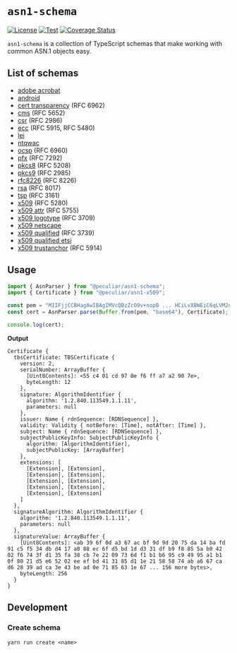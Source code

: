 # `asn1-schema`

[![License](https://img.shields.io/badge/license-MIT-green.svg?style=flat)](https://raw.githubusercontent.com/PeculiarVentures/asn1-schema/master/LICENSE.md)
[![Test](https://github.com/PeculiarVentures/asn1-schema/actions/workflows/test.yml/badge.svg)](https://github.com/PeculiarVentures/asn1-schema/actions/workflows/test.yml)
[![Coverage Status](https://coveralls.io/repos/github/PeculiarVentures/asn1-schema/badge.svg)](https://coveralls.io/github/PeculiarVentures/asn1-schema)

`asn1-schema` is a collection of TypeScript schemas that make working with common ASN.1 objects easy.

## List of schemas

- [adobe acrobat](packages/adobe-acrobat/README.md)
- [android](packages/android/README.md)
- [cert transparency](packages/cert-transparency/README.md) (RFC 6962)
- [cms](packages/cms/README.md) (RFC 5652)
- [csr](packages/csr/README.md) (RFC 2986)
- [ecc](packages/ecc/README.md) (RFC 5915, RFC 5480)
- [lei](packages/lei/README.md)
- [ntqwac](packages/ntqwac/README.md)
- [ocsp](packages/ocsp/README.md) (RFC 6960)
- [pfx](packages/pfx/README.md) (RFC 7292)
- [pkcs8](packages/pkcs8/README.md) (RFC 5208)
- [pkcs9](packages/pkcs9/README.md) (RFC 2985)
- [rfc8226](packages/rfc8226/README.md) (RFC 8226)
- [rsa](packages/rsa/README.md) (RFC 8017)
- [tsp](packages/tsp/README.md) (RFC 3161)
- [x509](packages/x509/README.md) (RFC 5280)
- [x509 attr](packages/x509-attr/README.md) (RFC 5755)
- [x509 logotype](packages/x509-logotype/README.md) (RFC 3709)
- [x509 netscape](packages/x509-netscape/README.md)
- [x509 qualified](packages/x509-qualified/README.md) (RFC 3739)
- [x509 qualified etsi](packages/x509-qualified-etsi/README.md)
- [x509 trustanchor](packages/x509-trustanchor/README.md) (RFC 5914)

## Usage

```ts
import { AsnParser } from "@peculiar/asn1-schema";
import { Certificate } from "@peculiar/asn1-x509";

const pem = "MIIFjjCCBHagAwIBAgIMVcQBzZcO9v+nopB ... HCiLvXBWEiC6qLVM2dKZ/Ab8Xv+/3Q==";
const cert = AsnParser.parse(Buffer.from(pem, "base64"), Certificate);

console.log(cert);
```

__Output__
```
Certificate {
  tbsCertificate: TBSCertificate {
    version: 2,
    serialNumber: ArrayBuffer {
      [Uint8Contents]: <55 c4 01 cd 97 0e f6 ff a7 a2 90 7e>,
      byteLength: 12
    },
    signature: AlgorithmIdentifier {
      algorithm: '1.2.840.113549.1.1.11',
      parameters: null
    },
    issuer: Name { rdnSequence: [RDNSequence] },
    validity: Validity { notBefore: [Time], notAfter: [Time] },
    subject: Name { rdnSequence: [RDNSequence] },
    subjectPublicKeyInfo: SubjectPublicKeyInfo {
      algorithm: [AlgorithmIdentifier],
      subjectPublicKey: [ArrayBuffer]
    },
    extensions: [
      [Extension], [Extension],
      [Extension], [Extension],
      [Extension], [Extension],
      [Extension], [Extension],
      [Extension], [Extension]
    ]
  },
  signatureAlgorithm: AlgorithmIdentifier {
    algorithm: '1.2.840.113549.1.1.11',
    parameters: null
  },
  signatureValue: ArrayBuffer {
    [Uint8Contents]: <ab 39 6f 0d a3 67 ac bf 9d 9d 20 75 da 14 ba fd 91 c5 f5 34 db d4 17 a0 88 ec 6f d5 bd 1d d3 31 df b9 f8 85 5a b0 42 02 f6 74 3f d1 35 fa 38 cb 7e 22 09 73 6d f1 b1 b6 95 c9 49 95 a1 b1 0f 80 21 d5 e6 52 02 ee ef bd 41 31 85 d1 1e 21 58 58 74 ab a6 67 ca d6 28 39 ad ca 3e 43 be ad 0e 71 85 63 1e 67 ... 156 more bytes>,
    byteLength: 256
  }
}
```

## Development

### Create schema

```
yarn run create <name>
```